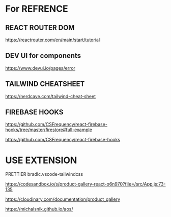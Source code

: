 # For REFRENCE

## REACT ROUTER DOM

https://reactrouter.com/en/main/start/tutorial

## DEV UI for components

https://www.devui.io/pages/error

## TAILWIND CHEATSHEET

https://nerdcave.com/tailwind-cheat-sheet

## FIREBASE HOOKS

https://github.com/CSFrequency/react-firebase-hooks/tree/master/firestore#full-example

https://github.com/CSFrequency/react-firebase-hooks

# USE EXTENSION

PRETTIER
bradlc.vscode-tailwindcss

https://codesandbox.io/s/product-gallery-react-o6n970?file=/src/App.js:73-135

https://cloudinary.com/documentation/product_gallery

https://michalsnik.github.io/aos/
